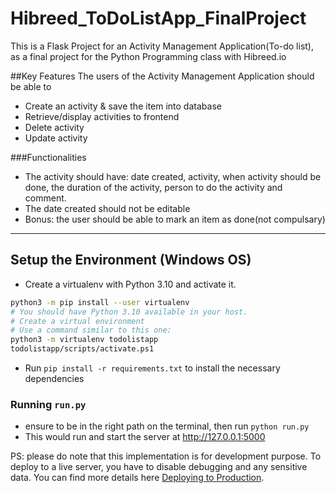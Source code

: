 # Hibreed_ToDoListApp_FinalProject

This is a Flask Project for an Activity Management Application(To-do list), as a final project for the Python Programming class with Hibreed.io

##Key Features
The users of the Activity Management Application should be able to
* Create an activity & save the item into database
* Retrieve/display activities to frontend
* Delete activity
* Update activity

###Functionalities
* The activity should have: date created, activity, when activity should be done, the duration of the activity, person to do the activity and comment.
* The date created should not be editable
* Bonus: the user should be able to mark an item as done(not compulsary)

---

## Setup the Environment (Windows OS)

* Create a virtualenv with Python 3.10 and activate it.  
```bash
python3 -m pip install --user virtualenv
# You should have Python 3.10 available in your host. 
# Create a virtual environment 
# Use a command similar to this one:
python3 -m virtualenv todolistapp
todolistapp/scripts/activate.ps1
```
* Run `pip install -r requirements.txt` to install the necessary dependencies

### Running `run.py`

* ensure to be in the right path on the terminal, then run  `python run.py`
* This would run and start the server at http://127.0.0.1:5000

PS: please do note that this implementation is for development purpose.
To deploy to a live server, you have to disable debugging and any sensitive data.
You can find more details here [Deploying to Production](https://flask.palletsprojects.com/en/2.2.x/deploying/).
